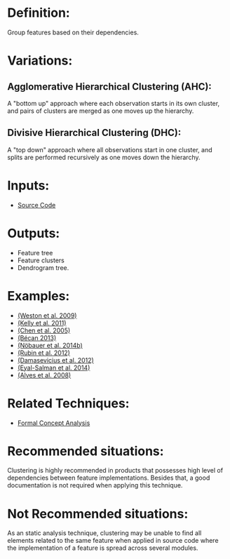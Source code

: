 # **Definition:**
Group features based on their dependencies.

# **Variations**: 

## Agglomerative Hierarchical Clustering (AHC):
A "bottom up" approach where each observation starts in its own cluster, and pairs of clusters are merged as one moves up the hierarchy.

## Divisive Hierarchical Clustering (DHC): 
A "top down" approach where all observations start in one cluster, and splits are performed recursively as one moves down the hierarchy.

# **Inputs**: 
* [Source Code](https://github.com/HestiaProject/Generic-SPL-Re-engineering-Process/wiki/Artifacts-Description#source-code)

# **Outputs**: 
* Feature tree 
* Feature clusters
* Dendrogram tree.

# **Examples**:

* [(Weston et al. 2009)](https://github.com/HestiaProject/Generic-SPL-Re-engineering-Process/wiki/Bibliography#weston-n-chitchyan-r--rashid-a-a-framework-for-constructing-semantically-composable-feature-models-from-natural-language-requirements-in---proceedings-of-the-13th-international-software-product-line-conference-2009-s-211--220)
* [(Kelly et al. 2011)](https://github.com/HestiaProject/Generic-SPL-Re-engineering-Process/wiki/Bibliography#kelly-m-b-alexander-j-s-adams-b--hassan-a-e-recovering-a-balanced-overview-of-topics-in-a-software-domain-in---source-code-analysis-and-manipulation-scam-2011-11th-ieee-international-working-conference-on-2011-s-135--144)
* [(Chen et al. 2005)](https://github.com/HestiaProject/Generic-SPL-Re-engineering-Process/wiki/Bibliography#chen-k-zhang-w-zhao-h--mei-h-an-approach-to-constructing-feature-models-based-on-requirements-clustering-in---requirements-engineering-2005-proceedings-13th-ieee-international-conference-on-2005-s-31--40)
* [(Bécan 2013)](https://github.com/HestiaProject/Generic-SPL-Re-engineering-Process/wiki/Bibliography#b%C3%89can-g-acher-m-baudry-b--nasr-s-b-breathing-ontological-knowledge-into-feature-model-management-in--2013)
* [(Nöbauer et al. 2014b)](https://github.com/HestiaProject/Generic-SPL-Re-engineering-Process/wiki/Bibliography#n%C3%96bauer-m-seyff-n--groher-i-similarity-analysis-within-product-line-scoping-an-evaluation-of-a-semi-automatic-approach-in---international-conference-on-advanced-information-systems-engineering-2014-s-165--179)
* [(Rubin et al. 2012)](https://github.com/HestiaProject/Generic-SPL-Re-engineering-Process/wiki/Bibliography#rubin-j-kirshin-a-botterweck-g--chechik-m-managing-forked-product-variants-in---proceedings-of-the-16th-international-software-product-line-conference-volume-1-2012-s-156--160)
* [(Damasevicius et al. 2012)](https://github.com/HestiaProject/Generic-SPL-Re-engineering-Process/wiki/Bibliography#damasevicius-r-paskevicius-p-karciauskas-e--marcinkevicius-r-automatic-extraction-of-features-and-generation-of-feature-models-from-java-programs-in-information-technology-and-control-41-2012-nr-4-s-376--384)
* [(Eyal-Salman et al. 2014)](https://github.com/HestiaProject/Generic-SPL-Re-engineering-Process/wiki/Bibliography#eyal-salman-h-seriai-a-d--dony-c-feature-location-in-a-collection-of-product-variants-combining-information-retrieval-and-hierarchical-clustering-in---seke-software-engineering-and-knowledge-engineering-2014-s-426--430)
* [(Alves et al. 2008)](https://github.com/HestiaProject/Generic-SPL-Re-engineering-Process/wiki/Bibliography#alves-v-schwanninger-c-barbosa-l-rashid-a-sawyer-p-rayson-p-pohl-c--rummler-a-an-exploratory-study-of-information-retrieval-techniques-in-domain-analysis-in---software-product-line-conference-2008-splc08-12th-international-2008-s-67--76)



# **Related Techniques**:
* [Formal Concept Analysis](https://github.com/HestiaProject/abstract-spl-reengineering/wiki/Formal-Concept-Analysis)

# **Recommended situations:**
Clustering is highly recommended in products that possesses high level of dependencies between feature implementations. Besides that, a good documentation is not required when applying this technique.

# **Not Recommended situations:**
As an static analysis technique, clustering may be unable to find all elements related to the same feature when applied in source code where the implementation of a feature is spread across several modules.